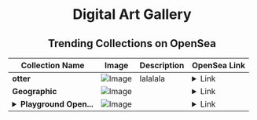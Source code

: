 <div align="center">

# Digital Art Gallery

## Trending Collections on OpenSea

| Collection Name                       | Image                                                                                     | Description                       | OpenSea Link                                                                                          |
|---------------------------------------|-------------------------------------------------------------------------------------------|-----------------------------------|--------------------------------------------------------------------------------------------------------|
| **otter** | ![Image](https://i.seadn.io/s/raw/files/0e79748f2ac095a9dd95e30e29998601.jpg?w=500&auto=format?w=200&auto=format) | lalalala | <details><summary>Link</summary>[otter](https://opensea.io/collection/otter-33)</details> |
| **Geographic** | ![Image](https://i.seadn.io/s/raw/files/49e32228634662819e756bfa09217f8b.jpg?w=500&auto=format?w=200&auto=format) |  | <details><summary>Link</summary>[Geographic](https://opensea.io/collection/geographic-10)</details> |
| **<details><summary>Playground Open...</summary>Playground Open Ticketing Ecosystem Event 11340</details>** | ![Image](https://i.seadn.io/s/raw/files/ad4b567b5e819f5eb9dc8588aeb6896f.png?w=500&auto=format?w=200&auto=format) |  | <details><summary>Link</summary>[Playground Open Ticketing Ecosystem Event 11340](https://opensea.io/collection/playground-open-ticketing-ecosystem-event-11340)</details> |

</div>